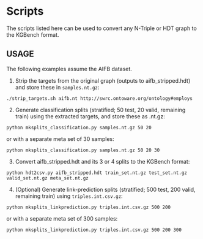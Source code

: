 # Scripts

The scripts listed here can be used to convert any N-Triple or HDT graph to the KGBench format.

## USAGE

The following examples assume the AIFB dataset.

1. Strip the targets from the original graph (outputs to aifb_stripped.hdt) and store these in `samples.nt.gz`:
 
`./strip_targets.sh aifb.nt http://swrc.ontoware.org/ontology#employs`

2. Generate classification splits (stratified; 50 test, 20 valid, remaining train) using the extracted targets, and
   store these as <split>.nt.gz:
   
`python mksplits_classification.py samples.nt.gz 50 20`

or with a separate meta set of 30 samples:

`python mksplits_classification.py samples.nt.gz 50 20 30`

3. Convert aifb_stripped.hdt and its 3 or 4 splits to the KGBench format:

`python hdt2csv.py aifb_stripped.hdt train_set.nt.gz test_set.nt.gz valid_set.nt.gz meta_set.nt.gz`

4. (Optional) Generate link-prediction splits (stratified; 500 test, 200 valid, remaining train) using
   `triples.int.csv.gz`:
   
`python mksplits_linkprediction.py triples.int.csv.gz 500 200`

or with a separate meta set of 300 samples:

`python mksplits_linkprediction.py triples.int.csv.gz 500 200 300`


